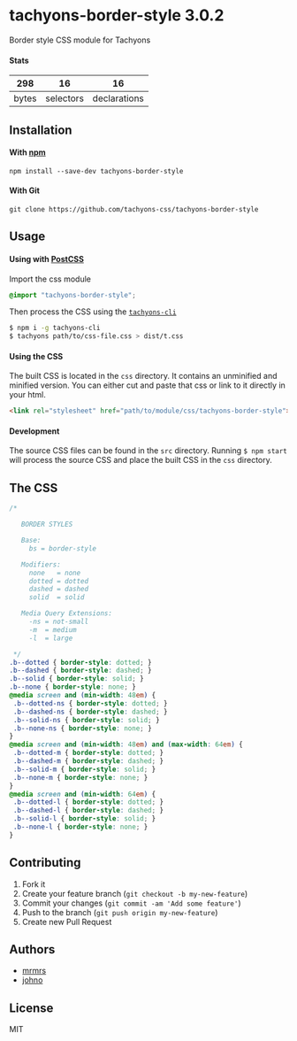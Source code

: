 # tachyons-border-style 3.0.2

Border style CSS module for Tachyons

#### Stats

298 | 16 | 16
---|---|---
bytes | selectors | declarations

## Installation

#### With [npm](https://npmjs.com)

```
npm install --save-dev tachyons-border-style
```

#### With Git

```
git clone https://github.com/tachyons-css/tachyons-border-style
```

## Usage

#### Using with [PostCSS](https://github.com/postcss/postcss)

Import the css module

```css
@import "tachyons-border-style";
```

Then process the CSS using the [`tachyons-cli`](https://github.com/tachyons-css/tachyons-cli)

```sh
$ npm i -g tachyons-cli
$ tachyons path/to/css-file.css > dist/t.css
```

#### Using the CSS

The built CSS is located in the `css` directory. It contains an unminified and minified version.
You can either cut and paste that css or link to it directly in your html.

```html
<link rel="stylesheet" href="path/to/module/css/tachyons-border-style">
```

#### Development

The source CSS files can be found in the `src` directory.
Running `$ npm start` will process the source CSS and place the built CSS in the `css` directory.

## The CSS

```css
/*

   BORDER STYLES

   Base:
     bs = border-style

   Modifiers:
     none   = none
     dotted = dotted
     dashed = dashed
     solid  = solid

   Media Query Extensions:
     -ns = not-small
     -m  = medium
     -l  = large

 */
.b--dotted { border-style: dotted; }
.b--dashed { border-style: dashed; }
.b--solid { border-style: solid; }
.b--none { border-style: none; }
@media screen and (min-width: 48em) {
 .b--dotted-ns { border-style: dotted; }
 .b--dashed-ns { border-style: dashed; }
 .b--solid-ns { border-style: solid; }
 .b--none-ns { border-style: none; }
}
@media screen and (min-width: 48em) and (max-width: 64em) {
 .b--dotted-m { border-style: dotted; }
 .b--dashed-m { border-style: dashed; }
 .b--solid-m { border-style: solid; }
 .b--none-m { border-style: none; }
}
@media screen and (min-width: 64em) {
 .b--dotted-l { border-style: dotted; }
 .b--dashed-l { border-style: dashed; }
 .b--solid-l { border-style: solid; }
 .b--none-l { border-style: none; }
}
```

## Contributing

1. Fork it
2. Create your feature branch (`git checkout -b my-new-feature`)
3. Commit your changes (`git commit -am 'Add some feature'`)
4. Push to the branch (`git push origin my-new-feature`)
5. Create new Pull Request

## Authors

* [mrmrs](http://mrmrs.io)
* [johno](http://johnotander.com)

## License

MIT


